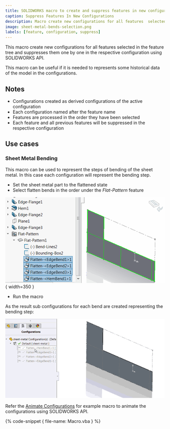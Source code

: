 ```yaml
---
title: SOLIDWORKS macro to create and suppress features in new configurations
caption: Suppress Features In New Configurations
description: Macro create new configurations for all features  selected in the feature tree and suppresses them one by one in the respective configuration using SOLIDWORKS API
image: sheet-metal-bends-selection.png
labels: [feature, configuration, suppress]
---
```

This macro create new configurations for all features selected in the feature tree and suppresses them one by one in the respective configuration using SOLIDWORKS API.

This macro can be useful if it is needed to represents some historical data of the model in the configurations.

## Notes

* Configurations created as derived configurations of the active configuration
* Each configuration named after the feature name
* Features are processed in the order they have been selected
* Each feature and all previous features will be suppressed in the respective configuration

## Use cases

### Sheet Metal Bending

This macro can be used to represent the steps of bending of the sheet metal. In this case each configuration will represent the bending step.

* Set the sheet metal part to the flattened state
* Select flatten bends in the order under the *Flat-Pattern* feature

![Sheet metal flatten bends](sheet-metal-bends-selection.png){ width=350 }

* Run the macro

As the result sub configurations for each bend are created representing the bending step:

![Sheet metal bending steps in the configurations](sheet-metal-bending.gif)

Refer the [Animate Configurations](solidworks-api/motion-study/animate-configurations/) for example macro to animate the configurations using SOLIDWORKS API.

{% code-snippet { file-name: Macro.vba } %}
